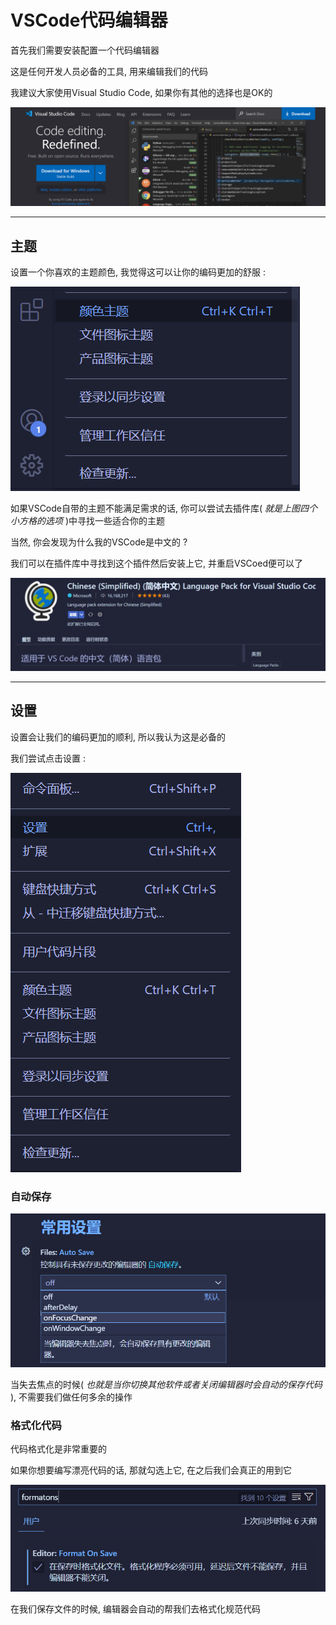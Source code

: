 # VSCode代码编辑器
首先我们需要安装配置一个代码编辑器

这是任何开发人员必备的工具, 用来编辑我们的代码

我建议大家使用Visual Studio Code, 如果你有其他的选择也是OK的

![VSCode.png](./images/VSCode.png)

---
## 主题
设置一个你喜欢的主题颜色, 我觉得这可以让你的编码更加的舒服 : 

![主题.png](./images/%E4%B8%BB%E9%A2%98.png)

如果VSCode自带的主题不能满足需求的话, 你可以尝试去插件库( _就是上图四个小方格的选项_ )中寻找一些适合你的主题

当然, 你会发现为什么我的VSCode是中文的 ? 

我们可以在插件库中寻找到这个插件然后安装上它, 并重启VSCoed便可以了

![中文包.png](./images/%E4%B8%AD%E6%96%87%E5%8C%85.png)

---
## 设置
设置会让我们的编码更加的顺利, 所以我认为这是必备的

我们尝试点击设置 : 

![设置.png](./images/%E8%AE%BE%E7%BD%AE.png)

### 自动保存

![自动保存.png](./images/%E4%BF%9D%E5%AD%98%E8%AE%BE%E7%BD%AE.png)

当失去焦点的时候( _也就是当你切换其他软件或者关闭编辑器时会自动的保存代码_ ), 不需要我们做任何多余的操作

### 格式化代码
代码格式化是非常重要的

如果你想要编写漂亮代码的话, 那就勾选上它, 在之后我们会真正的用到它

![格式化代码.png](./images/%E6%A0%BC%E5%BC%8F%E5%8C%96%E4%BB%A3%E7%A0%81.png)

在我们保存文件的时候, 编辑器会自动的帮我们去格式化规范代码